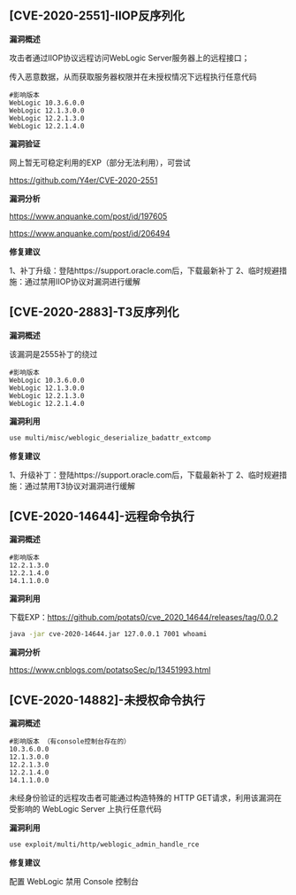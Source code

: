 ## [CVE-2020-2551]-IIOP反序列化

**漏洞概述**

攻击者通过IIOP协议远程访问WebLogic Server服务器上的远程接口；

传入恶意数据，从而获取服务器权限并在未授权情况下远程执行任意代码

```http
#影响版本
WebLogic 10.3.6.0.0
WebLogic 12.1.3.0.0
WebLogic 12.2.1.3.0
WebLogic 12.2.1.4.0
```

**漏洞验证**

网上暂无可稳定利用的EXP（部分无法利用），可尝试

https://github.com/Y4er/CVE-2020-2551

**漏洞分析**

https://www.anquanke.com/post/id/197605

https://www.anquanke.com/post/id/206494

**修复建议**

1、补丁升级：登陆https://support.oracle.com后，下载最新补丁
2、临时规避措施：通过禁用IIOP协议对漏洞进行缓解

## [CVE-2020-2883]-T3反序列化

**漏洞概述**

该漏洞是2555补丁的绕过

```http
#影响版本
WebLogic 10.3.6.0.0
WebLogic 12.1.3.0.0
WebLogic 12.2.1.3.0
WebLogic 12.2.1.4.0
```

**漏洞利用**

```bash
use multi/misc/weblogic_deserialize_badattr_extcomp
```

**修复建议**

1、升级补丁：登陆https://support.oracle.com后，下载最新补丁
2、临时规避措施：通过禁用T3协议对漏洞进行缓解

## [CVE-2020-14644]-远程命令执行

**漏洞概述**

```http
#影响版本
12.2.1.3.0
12.2.1.4.0
14.1.1.0.0
```

**漏洞利用**

下载EXP：https://github.com/potats0/cve_2020_14644/releases/tag/0.0.2

```bash
java -jar cve-2020-14644.jar 127.0.0.1 7001 whoami
```

**漏洞分析**

https://www.cnblogs.com/potatsoSec/p/13451993.html

## [CVE-2020-14882]-未授权命令执行

**漏洞概述**

```http
#影响版本 （有console控制台存在的）
10.3.6.0.0
12.1.3.0.0
12.2.1.3.0
12.2.1.4.0
14.1.1.0.0
```

未经身份验证的远程攻击者可能通过构造特殊的 HTTP GET请求，利用该漏洞在受影响的 WebLogic Server 上执行任意代码

**漏洞利用**

```bash
use exploit/multi/http/weblogic_admin_handle_rce
```

**修复建议**

配置 WebLogic 禁用 Console 控制台